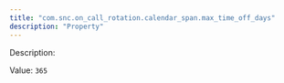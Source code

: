 ```yaml
---
title: "com.snc.on_call_rotation.calendar_span.max_time_off_days"
description: "Property"
---
```


Description: 

Value: `365`
